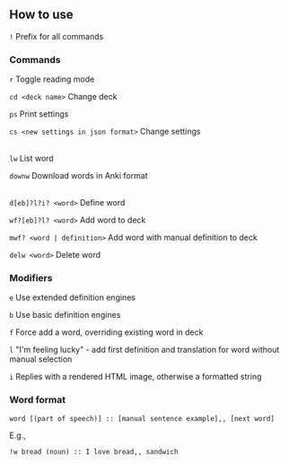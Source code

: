 ## How to use

`!` Prefix for all commands

### Commands

`r` Toggle reading mode

`cd <deck name>` Change deck

`ps` Print settings

`cs <new settings in json format>` Change settings
<br/><br/>

`lw` List word

`downw` Download words in Anki format
<br/><br/>

`d[eb]?l?i? <word>` Define word

`wf?[eb]?l? <word>` Add word to deck

`mwf? <word | definition>` Add word with manual definition to deck

`delw <word>` Delete word

### Modifiers

`e` Use extended definition engines

`b` Use basic definition engines

`f` Force add a word, overriding existing word in deck

`l` "I'm feeling lucky" - add first definition and translation for word without manual selection

`i` Replies with a rendered HTML image, otherwise a formatted string

### Word format

`word [(part of speech)] :: [manual sentence example],, [next word]`

E.g.,

`!w bread (noun) :: I love bread,, sandwich`
